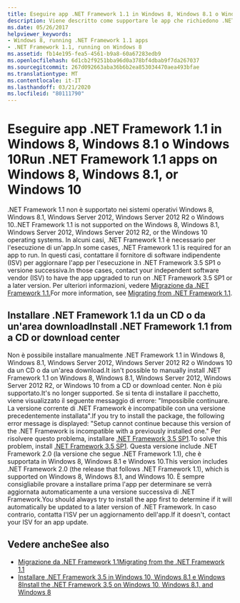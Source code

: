 ```yaml
---
title: Eseguire app .NET Framework 1.1 in Windows 8, Windows 8.1 o Windows 10
description: Viene descritto come supportare le app che richiedono .NET Framework 1.1, che non è più supportato in molte versioni del sistema operativo Windows.
ms.date: 05/26/2017
helpviewer_keywords:
- Windows 8, running .NET Framework 1.1 apps
- .NET Framework 1.1, running on Windows 8
ms.assetid: fb14e195-fea5-4561-b9a8-60a67283edb9
ms.openlocfilehash: 6d1cb2f9251bba96d0a378bf4dbab9f7da267037
ms.sourcegitcommit: 267d092663aba36b6b2ea853034470aea493bfae
ms.translationtype: MT
ms.contentlocale: it-IT
ms.lasthandoff: 03/21/2020
ms.locfileid: "80111790"
---
```

# <a name="run-net-framework-11-apps-on-windows-8-windows-81-or-windows-10"></a><span data-ttu-id="de0fd-103">Eseguire app .NET Framework 1.1 in Windows 8, Windows 8.1 o Windows 10</span><span class="sxs-lookup"><span data-stu-id="de0fd-103">Run .NET Framework 1.1 apps on Windows 8, Windows 8.1, or Windows 10</span></span>

<span data-ttu-id="de0fd-104">.NET Framework 1.1 non è supportato nei sistemi operativi Windows 8, Windows 8.1, Windows Server 2012, Windows Server 2012 R2 o Windows 10.</span><span class="sxs-lookup"><span data-stu-id="de0fd-104">.NET Framework 1.1 is not supported on the Windows 8, Windows 8.1, Windows Server 2012, Windows Server 2012 R2, or the Windows 10 operating systems.</span></span> <span data-ttu-id="de0fd-105">In alcuni casi, .NET Framework 1.1 è necessario per l'esecuzione di un'app.</span><span class="sxs-lookup"><span data-stu-id="de0fd-105">In some cases, .NET Framework 1.1 is required for an app to run.</span></span> <span data-ttu-id="de0fd-106">In questi casi, contattare il fornitore di software indipendente (ISV) per aggiornare l'app per l'esecuzione in .NET Framework 3.5 SP1 o versione successiva.</span><span class="sxs-lookup"><span data-stu-id="de0fd-106">In those cases, contact your independent software vendor (ISV) to have the app upgraded to run on .NET Framework 3.5 SP1 or a later version.</span></span> <span data-ttu-id="de0fd-107">Per ulteriori informazioni, vedere [Migrazione da .NET Framework 1.1.](../migration-guide/migrating-from-the-net-framework-1-1.md)</span><span class="sxs-lookup"><span data-stu-id="de0fd-107">For more information, see [Migrating from .NET Framework 1.1](../migration-guide/migrating-from-the-net-framework-1-1.md).</span></span>

## <a name="install-net-framework-11-from-a-cd-or-download-center"></a><span data-ttu-id="de0fd-108">Installare .NET Framework 1.1 da un CD o da un'area download</span><span class="sxs-lookup"><span data-stu-id="de0fd-108">Install .NET Framework 1.1 from a CD or download center</span></span>

<span data-ttu-id="de0fd-109">Non è possibile installare manualmente .NET Framework 1.1 in Windows 8, Windows 8.1, Windows Server 2012, Windows Server 2012 R2 o Windows 10 da un CD o da un'area download.</span><span class="sxs-lookup"><span data-stu-id="de0fd-109">It isn't possible to manually install .NET Framework 1.1 on Windows 8, Windows 8.1, Windows Server 2012, Windows Server 2012 R2, or Windows 10 from a CD or download center.</span></span> <span data-ttu-id="de0fd-110">Non è più supportato.</span><span class="sxs-lookup"><span data-stu-id="de0fd-110">It's no longer supported.</span></span> <span data-ttu-id="de0fd-111">Se si tenta di installare il pacchetto, viene visualizzato il seguente messaggio di errore: "Impossibile continuare. La versione corrente di .NET Framework è incompatibile con una versione precedentemente installata".</span><span class="sxs-lookup"><span data-stu-id="de0fd-111">If you try to install the package, the following error message is displayed: "Setup cannot continue because this version of the .NET Framework is incompatible with a previously installed one."</span></span> <span data-ttu-id="de0fd-112">Per risolvere questo problema, installare [.NET Framework 3.5 SP1](https://www.microsoft.com/download/details.aspx?id=22).</span><span class="sxs-lookup"><span data-stu-id="de0fd-112">To solve this problem, install [.NET Framework 3.5 SP1](https://www.microsoft.com/download/details.aspx?id=22).</span></span> <span data-ttu-id="de0fd-113">Questa versione include .NET Framework 2.0 (la versione che segue .NET Framework 1.1), che è supportata in Windows 8, Windows 8.1 e Windows 10.</span><span class="sxs-lookup"><span data-stu-id="de0fd-113">This version includes .NET Framework 2.0 (the release that follows .NET Framework 1.1), which is supported on Windows 8, Windows 8.1, and Windows 10.</span></span> <span data-ttu-id="de0fd-114">È sempre consigliabile provare a installare prima l'app per determinare se verrà aggiornata automaticamente a una versione successiva di .NET Framework.</span><span class="sxs-lookup"><span data-stu-id="de0fd-114">You should always try to install the app first to determine if it will automatically be updated to a later version of .NET Framework.</span></span> <span data-ttu-id="de0fd-115">In caso contrario, contatta l'ISV per un aggiornamento dell'app.</span><span class="sxs-lookup"><span data-stu-id="de0fd-115">If it doesn't, contact your ISV for an app update.</span></span>

## <a name="see-also"></a><span data-ttu-id="de0fd-116">Vedere anche</span><span class="sxs-lookup"><span data-stu-id="de0fd-116">See also</span></span>

- [<span data-ttu-id="de0fd-117">Migrazione da .NET Framework 1.1</span><span class="sxs-lookup"><span data-stu-id="de0fd-117">Migrating from the .NET Framework 1.1</span></span>](../migration-guide/migrating-from-the-net-framework-1-1.md)
- [<span data-ttu-id="de0fd-118">Installare .NET Framework 3.5 in Windows 10, Windows 8.1 e Windows 8</span><span class="sxs-lookup"><span data-stu-id="de0fd-118">Install the .NET Framework 3.5 on Windows 10, Windows 8.1, and Windows 8</span></span>](dotnet-35-windows-10.md)
